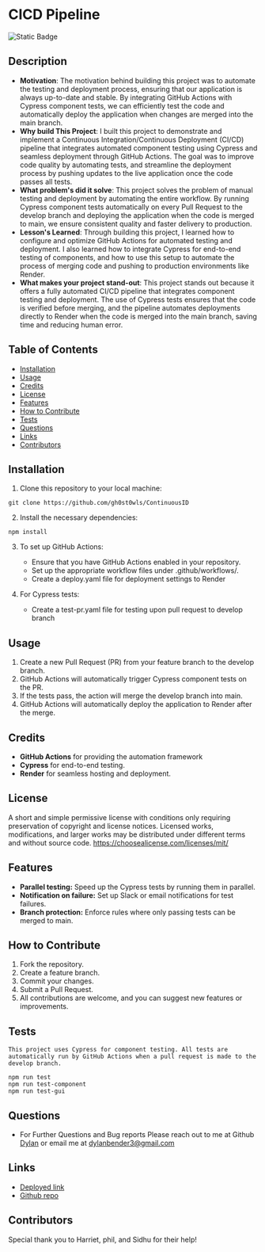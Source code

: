 
# CICD Pipeline

![Static Badge](https://img.shields.io/badge/License-MIT-green)

## Description

- **Motivation**: The motivation behind building this project was to automate the testing and deployment process, ensuring that our application is always up-to-date and stable. By integrating GitHub Actions with Cypress component tests, we can efficiently test the code and automatically deploy the application when changes are merged into the main branch.
- **Why build This Project**: I built this project to demonstrate and implement a Continuous Integration/Continuous Deployment (CI/CD) pipeline that integrates automated component testing using Cypress and seamless deployment through GitHub Actions. The goal was to improve code quality by automating tests, and streamline the deployment process by pushing updates to the live application once the code passes all tests.
- **What problem's did it solve**: This project solves the problem of manual testing and deployment by automating the entire workflow. By running Cypress component tests automatically on every Pull Request to the develop branch and deploying the application when the code is merged to main, we ensure consistent quality and faster delivery to production.
- **Lesson's Learned**: Through building this project, I learned how to configure and optimize GitHub Actions for automated testing and deployment. I also learned how to integrate Cypress for end-to-end testing of components, and how to use this setup to automate the process of merging code and pushing to production environments like Render.
- **What makes your project stand-out**: This project stands out because it offers a fully automated CI/CD pipeline that integrates component testing and deployment. The use of Cypress tests ensures that the code is verified before merging, and the pipeline automates deployments directly to Render when the code is merged into the main branch, saving time and reducing human error.

## Table of Contents

- [Installation](#installation)
- [Usage](#usage)
- [Credits](#credits)
- [License](#license)
- [Features](#features)
- [How to Contribute](#how-to-contribute)
- [Tests](#tests)
- [Questions](#questions)
- [Links](#links)
- [Contributors](#contributors)

## Installation
1. Clone this repository to your local machine:
```
git clone https://github.com/gh0st0wls/ContinuousID
```

2. Install the necessary dependencies:
```
npm install
```

3. To set up GitHub Actions:
    - Ensure that you have GitHub Actions enabled in your repository.
    - Set up the appropriate workflow files under .github/workflows/.
    - Create a deploy.yaml file for deployment settings to Render

4. For Cypress tests:
    - Create a test-pr.yaml file for testing upon pull request to develop branch

## Usage
1. Create a new Pull Request (PR) from your feature branch to the develop branch.
2. GitHub Actions will automatically trigger Cypress component tests on the PR.
3. If the tests pass, the action will merge the develop branch into main.
4. GitHub Actions will automatically deploy the application to Render after the merge.

## Credits
- **GitHub Actions** for providing the automation framework
- **Cypress** for end-to-end testing.
- **Render** for seamless hosting and deployment.

## License
A short and simple permissive license with conditions only requiring preservation of copyright and license notices. Licensed works, modifications, and larger works may be distributed under different terms and without source code. https://choosealicense.com/licenses/mit/

## Features
- **Parallel testing:** Speed up the Cypress tests by running them in parallel.
- **Notification on failure:** Set up Slack or email notifications for test failures.
- **Branch protection:** Enforce rules where only passing tests can be merged to main.

## How to Contribute
1. Fork the repository.
2. Create a feature branch.
3. Commit your changes.
4. Submit a Pull Request.
5. All contributions are welcome, and you can suggest new features or improvements.

## Tests
```
This project uses Cypress for component testing. All tests are automatically run by GitHub Actions when a pull request is made to the develop branch.

npm run test
npm run test-component
npm run test-gui

```

## Questions
- For Further Questions and Bug reports Please reach out to me at Github [Dylan](https://github.com/gh0st0wls) or email me at dylanbender3@gmail.com

## Links
- [Deployed link](https://cicdproject-vu6h.onrender.com/)
- [Github repo](https://github.com/gh0st0wls/ContinuousID)

## Contributors
Special thank you to Harriet, phil, and Sidhu for their help! 